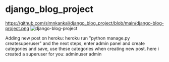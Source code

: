 # django_blog_project

https://github.com/slmnkankal/django_blog_project/blob/main/django-blog-project.png
![django-blog-project](https://user-images.githubusercontent.com/94119964/186347529-d9274735-9607-4039-8b2a-ba06ed3b8d37.png)

Adding new post on heroku:
heroku run "python manage.py createsuperuser" and the next steps,
enter admin panel and create categories and save,
use these categories when creating new post.
here i created a superuser for you: adminuser admin

